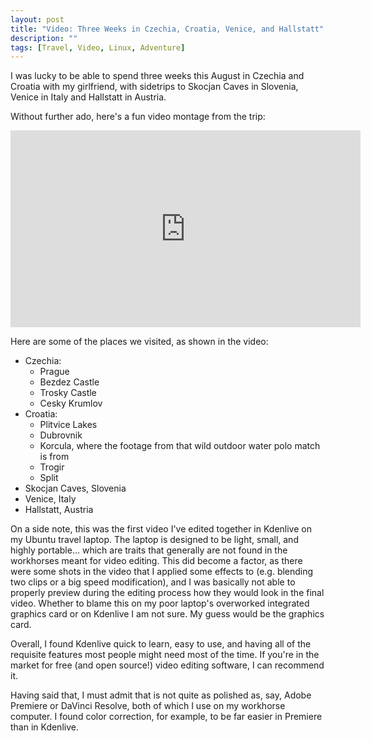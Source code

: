 ```yaml
---
layout: post
title: "Video: Three Weeks in Czechia, Croatia, Venice, and Hallstatt"
description: ""
tags: [Travel, Video, Linux, Adventure]
---
```


I was lucky to be able to spend three weeks this August in Czechia and Croatia
with my girlfriend, with sidetrips to Skocjan Caves in Slovenia,
Venice in Italy and Hallstatt in Austria.

Without further ado, here's a fun video montage from the trip:

<iframe width="560" height="315" src="https://www.youtube-nocookie.com/embed/8Hoc584RQUM?rel=0" frameborder="0" allow="accelerometer; autoplay; encrypted-media; gyroscope; picture-in-picture" allowfullscreen></iframe>

Here are some of the places we visited, as shown in the video:

<!--more-->

- Czechia:
  - Prague
  - Bezdez Castle
  - Trosky Castle
  - Cesky Krumlov
- Croatia:
   - Plitvice Lakes
   - Dubrovnik
   - Korcula, where the footage from that wild outdoor water polo match is from
   - Trogir
   - Split
- Skocjan Caves, Slovenia
- Venice, Italy
- Hallstatt, Austria

On a side note, this was the first video I've edited together in Kdenlive
on my Ubuntu travel laptop. The laptop is designed to be light, small, and
highly portable... which are traits that generally are not found in
the workhorses meant for video editing. This did become a factor,
as there were some shots in the video that I applied some effects to
(e.g. blending two clips or a big speed modification), and I was basically
not able to properly preview during the editing process
how they would look in the final video. Whether to blame this on my
poor laptop's overworked integrated graphics card or on Kdenlive I am not sure.
My guess would be the graphics card.

Overall, I found Kdenlive quick to learn, easy to use, and having all of the
requisite features most people might need most of the time. If you're
in the market for free (and open source!) video editing software,
I can recommend it.

Having said that, I must admit that is not quite as polished as, say,
Adobe Premiere or DaVinci Resolve, both of which I use on my workhorse
computer. I found color correction, for example, to be far easier
in Premiere than in Kdenlive.
